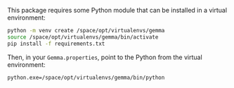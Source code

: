 This package requires some Python module that can be installed in a virtual environment:

```bash
python -m venv create /space/opt/virtualenvs/gemma
source /space/opt/virtualenvs/gemma/bin/activate
pip install -f requirements.txt
```

Then, in your `Gemma.properties`, point to the Python from the virtual environment:

```bash
python.exe=/space/opt/virtualenvs/gemma/bin/python
```